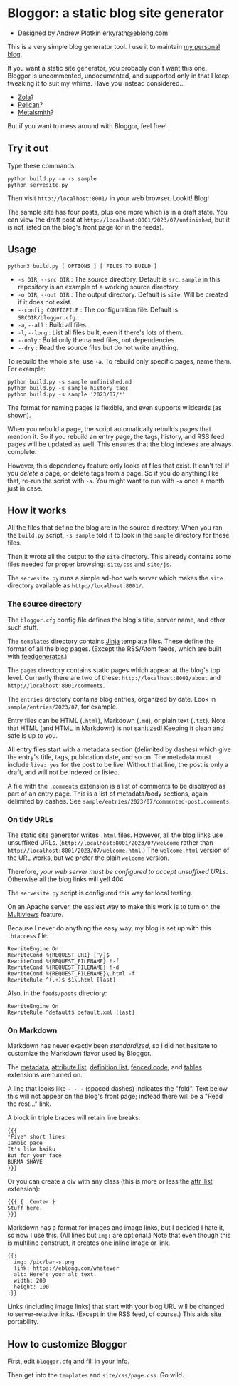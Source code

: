 # Bloggor: a static blog site generator

- Designed by Andrew Plotkin <erkyrath@eblong.com>

This is a very simple blog generator tool. I use it to maintain
[my personal blog](https://blog.zarfhome.com/).

If you want a static site generator, you probably don't want this one.
Bloggor is uncommented, undocumented, and supported only in that I
keep tweaking it to suit my whims.
Have you instead considered...

- [Zola](https://www.getzola.org/)?
- [Pelican](https://getpelican.com/)?
- [Metalsmith](https://metalsmith.io/)?

But if you want to mess around with Bloggor, feel free!

## Try it out

Type these commands:

```
python build.py -a -s sample
python servesite.py
```

Then visit `http://localhost:8001/` in your web browser. Lookit! Blog!

The sample site has four posts, plus one more which is in a draft
state. You can view the draft post at
`http://localhost:8001/2023/07/unfinished`, but it is not listed
on the blog's front page (or in the feeds).

## Usage

```
python3 build.py [ OPTIONS ] [ FILES TO BUILD ]
```

- `-s DIR`, `--src DIR` : The source directory. Default is `src`.
`sample` in this repository is an example of a working source directory.
- `-o DIR`, `--out DIR` : The output directory. Default is `site`.
Will be created if it does not exist.
- `--config CONFIGFILE` : The configuration file. Default is
`SRCDIR/bloggor.cfg`.
- `-a`, `--all` : Build all files.
- `-l`, `--long` : List all files built, even if there's lots of them.
- `--only` : Build only the named files, not dependencies.
- `--dry` : Read the source files but do not write anything.

To rebuild the whole site, use `-a`. To rebuild only specific pages,
name them. For example:

```
python build.py -s sample unfinished.md
python build.py -s sample history tags
python build.py -s sample '2023/07/*'
```

The format for naming pages is flexible, and even supports wildcards
(as shown).

When you rebuild a page, the script automatically rebuilds pages that
mention it. So if you rebuild an entry page, the tags, history,
and RSS feed pages will be updated as well. This ensures that the
blog indexes are always complete.

However, this dependency feature only looks at files that exist. It can't
tell if you *delete* a page, or delete tags from a page. So if you do
anything like that, re-run the script with `-a`. You might want to run
with `-a` once a month just in case.

## How it works

All the files that define the blog are in the source directory.
When you ran the `build.py` script, `-s sample` told it to look in
the `sample` directory for these files.

Then it wrote all the output to the `site` directory. This already
contains some files needed for proper browsing: `site/css` and `site/js`.

The `servesite.py` runs a simple ad-hoc web server which makes the
`site` directory available as `http://localhost:8001/`.

### The source directory

The `bloggor.cfg` config file defines the blog's title, server name,
and other such stuff.

The `templates` directory contains [Jinja][] template files. These
define the format of all the blog pages. (Except the RSS/Atom feeds, which
are built with [feedgenerator][].)

[Jinja]: https://jinja.palletsprojects.com/en/3.1.x/
[feedgenerator]: https://pypi.org/project/feedgenerator/

The `pages` directory contains static pages which appear at the blog's
top level. Currently there are two of these:
`http://localhost:8001/about` and `http://localhost:8001/comments`.

The `entries` directory contains blog entries, organized by date.
Look in `sample/entries/2023/07`, for example.

Entry files can be HTML (`.html`), Markdown (`.md`), or plain text (`.txt`).
Note that HTML (and HTML in Markdown) is not sanitized! Keeping it clean
and safe is up to you.

All entry files start with a metadata section (delimited by dashes) which
give the entry's title, tags, publication date, and so on. The metadata
must include `live: yes` for the post to be live! Without that line, the
post is only a draft, and will not be indexed or listed.

A file with the `.comments` extension is a list of comments to be displayed
as part of an entry page. This is a list of metadata/body sections, again
delimited by dashes. See `sample/entries/2023/07/commented-post.comments`.

### On tidy URLs

The static site generator writes `.html` files. However, all the blog
links use unsuffixed URLs. (`http://localhost:8001/2023/07/welcome` rather
than `http://localhost:8001/2023/07/welcome.html`.) The `welcome.html`
version of the URL works, but we prefer the plain `welcome` version.

Therefore, *your web server must be configured to accept unsuffixed
URLs*. Otherwise all the blog links will yell 404.

The `servesite.py` script is configured this way for local testing.

On an Apache server, the easiest way to make this work is to turn on the
[Multiviews][] feature.

[Multiviews]: https://httpd.apache.org/docs/2.4/content-negotiation.html

Because I never do anything the easy way, my blog is set up with this
`.htaccess` file:

```
RewriteEngine On
RewriteCond %{REQUEST_URI} [^/]$
RewriteCond %{REQUEST_FILENAME} !-f
RewriteCond %{REQUEST_FILENAME} !-d
RewriteCond %{REQUEST_FILENAME}\.html -f
RewriteRule ^(.+)$ $1\.html [last]
```

Also, in the `feeds/posts` directory:

```
RewriteEngine On
RewriteRule ^default$ default.xml [last]
```

### On Markdown

Markdown has never exactly been *standardized*, so I did not hesitate
to customize the Markdown flavor used by Bloggor.

The [metadata][meta], [attribute list][attr_list],
[definition list][def_list], [fenced code][fenced], and [tables][tables]
extensions are turned on.

[attr_list]: https://python-markdown.github.io/extensions/attr_list/
[meta]: https://python-markdown.github.io/extensions/meta_data/
[def_list]: https://python-markdown.github.io/extensions/definition_lists/
[fenced]: https://python-markdown.github.io/extensions/fenced_code_blocks/
[tables]: https://python-markdown.github.io/extensions/tables/

A line that looks like `- - -` (spaced dashes) indicates the "fold".
Text below this will not appear on the blog's front page; instead there
will be a "Read the rest..." link.

A block in triple braces will retain line breaks:

```
{{{
*Five* short lines
Iambic pace
It's like haiku
But for your face
BURMA SHAVE
}}}
```

Or you can create a div with any class (this is more or less the [attr_list][attr_list] extension):

```
{{{ { .Center }
Stuff here.
}}}
```

Markdown has a format for images and image links, but I decided I hate it, so now I use this. (All lines but `img:` are optional.) Note that even though this is multiline construct, it creates one inline image or link.

```
{{:
  img: /pic/bar-s.png
  link: https://eblong.com/whatever
  alt: Here's your alt text.
  width: 200
  height: 100
:}}
```

Links (including image links) that start with your blog URL will be
changed to server-relative links. (Except in the RSS feed, of course.)
This aids site portability.

## How to customize Bloggor

First, edit `bloggor.cfg` and fill in your info.

Then get into the `templates` and `site/css/page.css`. Go wild.

